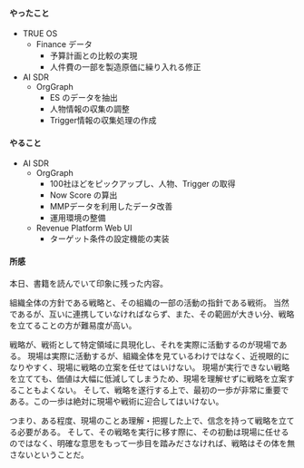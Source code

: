 #### やったこと
- TRUE OS
    - Finance データ
        - 予算計画との比較の実現
        - 人件費の一部を製造原価に繰り入れる修正
- AI SDR
    - OrgGraph
        - ES のデータを抽出
        - 人物情報の収集の調整
        - Trigger情報の収集処理の作成

#### やること
- AI SDR
    - OrgGraph
        - 100社ほどをピックアップし、人物、Trigger の取得
        - Now Score の算出
        - MMPデータを利用したデータ改善
        - 運用環境の整備
    - Revenue Platform Web UI
        - ターゲット条件の設定機能の実装

#### 所感
本日、書籍を読んでいて印象に残った内容。

組織全体の方針である戦略と、その組織の一部の活動の指針である戦術。
当然であるが、互いに連携していなければならず、また、その範囲が大きい分、戦略を立てることの方が難易度が高い。

戦略が、戦術として特定領域に具現化し、それを実際に活動するのが現場である。
現場は実際に活動するが、組織全体を見ているわけではなく、近視眼的になりやすく、現場に戦略の立案を任せてはいけない。
現場が実行できない戦略を立てても、価値は大幅に低減してしまうため、現場を理解せずに戦略を立案することもよくない。
そして、戦略を遂行する上で、最初の一歩が非常に重要である。この一歩は絶対に現場や戦術に迎合してはいけない。

つまり、ある程度、現場のことあ理解・把握した上で、信念を持って戦略を立てる必要がある。
そして、その戦略を実行に移す際に、その初動は現場に任せるのではなく、明確な意思をもって一歩目を踏みださなければ、戦略はその体を無さないということだ。